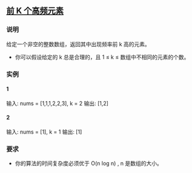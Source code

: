 ## [前 K 个高频元素](https://leetcode-cn.com/problems/top-k-frequent-elements/)

### 说明
给定一个非空的整数数组，返回其中出现频率前 k 高的元素。

* 你可以假设给定的 k 总是合理的，且 1 ≤ k ≤ 数组中不相同的元素的个数。

### 实例
#### 1
输入: nums = [1,1,1,2,2,3], k = 2
输出: [1,2]
#### 2

输入: nums = [1], k = 1
输出: [1]

### 要求
* 你的算法的时间复杂度必须优于 O(n log n) , n 是数组的大小。
